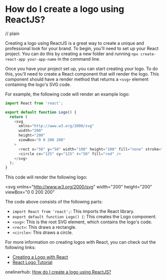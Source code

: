 # How do I create a logo using ReactJS?
// plain

Creating a logo using ReactJS is a great way to create a unique and professional look for your brand. To begin, you'll need to set up your React project. You can do this by creating a new folder and running `npx create-react-app your-app-name` in the command line.

Once you have your project set up, you can start creating your logo. To do this, you'll need to create a React component that will render the logo. This component should have a render method that returns a `<svg>` element containing the logo's SVG code.

For example, the following code will render an example logo:

```js
import React from 'react';

export default function Logo() {
  return (
    <svg
      xmlns="http://www.w3.org/2000/svg"
      width="200"
      height="200"
      viewBox="0 0 200 200"
    >
      <rect x="50" y="50" width="100" height="100" fill="none" stroke="black" />
      <circle cx="125" cy="125" r="50" fill="red" />
    </svg>
  );
}
```

This code will render the following logo:

<svg
  xmlns="http://www.w3.org/2000/svg"
  width="200"
  height="200"
  viewBox="0 0 200 200"
>
  <rect x="50" y="50" width="100" height="100" fill="none" stroke="black" />
  <circle cx="125" cy="125" r="50" fill="red" />
</svg>

The code above consists of the following parts:

* `import React from 'react';`: This imports the React library.
* `export default function Logo() {`: This creates the Logo component.
* `<svg>`: This is the root SVG element, which contains the logo's code.
* `<rect>`: This draws a rectangle.
* `<circle>`: This draws a circle.

For more information on creating logos with React, you can check out the following links:

* [Creating a Logo with React](https://www.freecodecamp.org/news/creating-a-logo-with-react/)
* [React Logo Tutorial](https://www.taniarascia.com/react-logo-tutorial/)

onelinerhub: [How do I create a logo using ReactJS?](https://onelinerhub.com/reactjs/how-do-i-create-a-logo-using-reactjs)